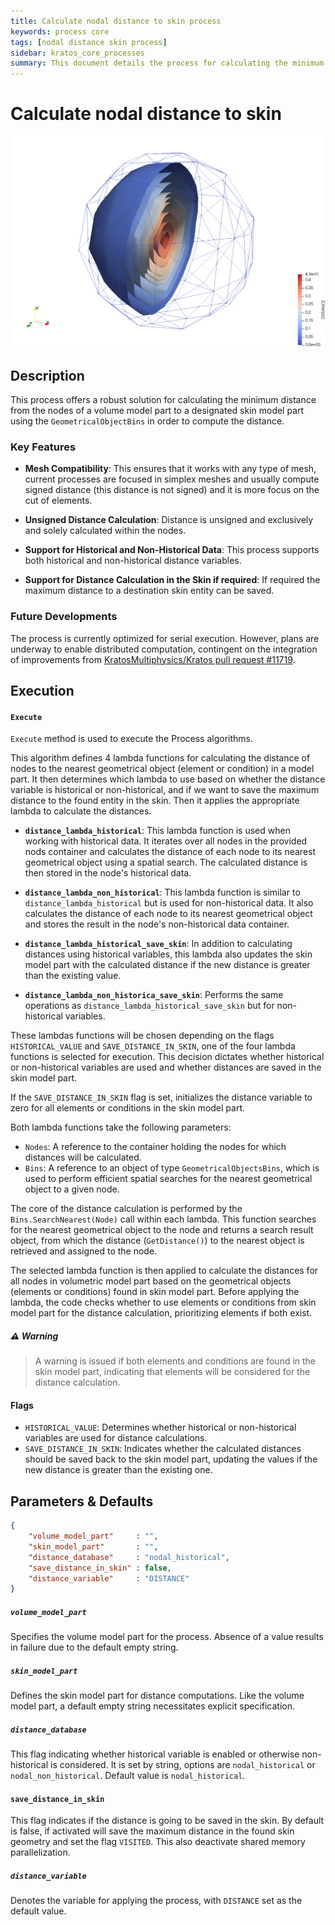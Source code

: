 ```yaml
---
title: Calculate nodal distance to skin process
keywords: process core
tags: [nodal distance skin process]
sidebar: kratos_core_processes
summary: This document details the process for calculating the minimum nodal distance from a volume model part to a designated skin model part, supporting both historical and non-historical distance variables.
---
```


# Calculate nodal distance to skin

![](figures/calculate_nodal_distance_to_skin_process.png)

## Description

This process offers a robust solution for calculating the minimum distance from the nodes of a volume model part to a designated skin model part using the `GeometricalObjectBins` in order to compute the distance.

### Key Features

- **Mesh Compatibility**:  This ensures that it works with any type of mesh, current processes are focused in simplex meshes and usually compute signed distance (this distance is not signed) and it is more focus on the cut of elements.

- **Unsigned Distance Calculation**: Distance is unsigned and exclusively and solely calculated within the nodes.

- **Support for Historical and Non-Historical Data**: This process supports both historical and non-historical distance variables.

- **Support for Distance Calculation in the Skin if required**: If required the maximum distance to a destination skin entity can be saved.

### Future Developments

The process is currently optimized for serial execution. However, plans are underway to enable distributed computation, contingent on the integration of improvements from [KratosMultiphysics/Kratos pull request #11719](https://github.com/KratosMultiphysics/Kratos/pull/11719).

## Execution

#### `Execute`

`Execute` method is used to execute the Process algorithms.

This algorithm defines 4 lambda functions for calculating the distance of nodes to the nearest geometrical object (element or condition) in a model part. It then determines which lambda to use based on whether the distance variable is historical or non-historical, and if we want to save the maximum distance to the found entity in the skin. Then it applies the appropriate lambda to calculate the distances.

- **`distance_lambda_historical`**: This lambda function is used when working with historical data. It iterates over all nodes in the provided nods container and calculates the distance of each node to its nearest geometrical object using a spatial search. The calculated distance is then stored in the node's historical data.

- **`distance_lambda_non_historical`**: This lambda function is similar to `distance_lambda_historical` but is used for non-historical data. It also calculates the distance of each node to its nearest geometrical object and stores the result in the node's non-historical data container.

- **`distance_lambda_historical_save_skin`**: In addition to calculating distances using historical variables, this lambda also updates the skin model part with the calculated distance if the new distance is greater than the existing value.

- **`distance_lambda_non_historica_save_skin`**: Performs the same operations as `distance_lambda_historical_save_skin` but for non-historical variables.

These lambdas functions will be chosen depending on the flags `HISTORICAL_VALUE` and `SAVE_DISTANCE_IN_SKIN`, one of the four lambda functions is selected for execution. This decision dictates whether historical or non-historical variables are used and whether distances are saved in the skin model part.

If the `SAVE_DISTANCE_IN_SKIN` flag is set, initializes the distance variable to zero for all elements or conditions in the skin model part.

Both lambda functions take the following parameters:
- `Nodes`: A reference to the container holding the nodes for which distances will be calculated.
- `Bins`: A reference to an object of type `GeometricalObjectsBins`, which is used to perform efficient spatial searches for the nearest geometrical object to a given node.

The core of the distance calculation is performed by the `Bins.SearchNearest(Node)` call within each lambda. This function searches for the nearest geometrical object to the node and returns a search result object, from which the distance (`GetDistance()`) to the nearest object is retrieved and assigned to the node.

The selected lambda function is then applied to calculate the distances for all nodes in volumetric model part based on the geometrical objects (elements or conditions) found in skin model part. Before applying the lambda, the code checks whether to use elements or conditions from skin model part for the distance calculation, prioritizing elements if both exist.

##### ⚠️ Warning

> A warning is issued if both elements and conditions are found in the skin model part, indicating that elements will be considered for the distance calculation.

#### Flags
- `HISTORICAL_VALUE`: Determines whether historical or non-historical variables are used for distance calculations.
- `SAVE_DISTANCE_IN_SKIN`: Indicates whether the calculated distances should be saved back to the skin model part, updating the values if the new distance is greater than the existing one.

## Parameters & Defaults

```json
{
    "volume_model_part"     : "",
    "skin_model_part"       : "",
    "distance_database"     : "nodal_historical",
    "save_distance_in_skin" : false,
    "distance_variable"     : "DISTANCE"
}
```

##### `volume_model_part`
Specifies the volume model part for the process. Absence of a value results in failure due to the default empty string.

##### `skin_model_part`
Defines the skin model part for distance computations. Like the volume model part, a default empty string necessitates explicit specification.

##### `distance_database`
This flag indicating whether historical variable is enabled or otherwise non-historical is considered. It is set by string, options are `nodal_historical` or `nodal_non_historical`. Default value is `nodal_historical`.

#### `save_distance_in_skin`
This flag indicates if the distance is going to be saved in the skin. By default is false, if activated will save the maximum distance in the found skin geometry and set the flag `VISITED`. This also deactivate shared memory parallelization.

##### `distance_variable`
Denotes the variable for applying the process, with `DISTANCE` set as the default value.